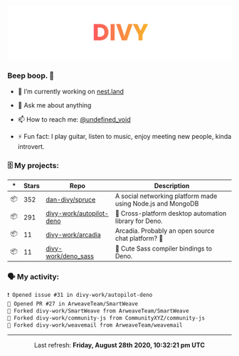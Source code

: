 
![](https://github.com/divy-work/divy-work/raw/master/assets/divy.png)

### Beep boop. 👋

- 🔭 I’m currently working on [nest.land](https://github.com/nestdotland/nest.land)

- 💬 Ask me about anything

- 📫 How to reach me: [@undefined_void](https://instagram.com/divy.exe)

- ⚡ Fun fact: I play guitar, listen to music, enjoy meeting new people, kinda introvert.

### 🗄 My projects:

|*|Stars|Repo|Description|
|---|---|---|---|
| 📦 | 352 | [dan-divy/spruce](https://github.com/dan-divy/spruce) | A social networking platform made using Node.js and MongoDB |
| 📦 | 291 | [divy-work/autopilot-deno](https://github.com/divy-work/autopilot-deno) | :rocket: Cross-platform desktop automation library for Deno. |
| 📦 | 11 | [divy-work/arcadia](https://github.com/divy-work/arcadia) | Arcadia. Probably an open source chat platform? :rocket: |
| 📦 | 11 | [divy-work/deno_sass](https://github.com/divy-work/deno_sass) | :rocket: Cute Sass compiler bindings to Deno. |

### 🗣 My activity:

```
❗️ Opened issue #31 in divy-work/autopilot-deno
💪 Opened PR #27 in ArweaveTeam/SmartWeave
🍴 Forked divy-work/SmartWeave from ArweaveTeam/SmartWeave
🍴 Forked divy-work/community-js from CommunityXYZ/community-js
🍴 Forked divy-work/weavemail from ArweaveTeam/weavemail
```

------------
<p align="center">Last refresh: <b>Friday, August 28th 2020, 10:32:21 pm UTC</b></p>
